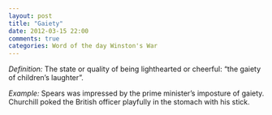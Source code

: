 ```yaml
---
layout: post
title: "Gaiety"
date: 2012-03-15 22:00
comments: true
categories: Word of the day Winston's War
---
```


*Definition:* The state or quality of being lighthearted or cheerful: “the gaiety of children’s laughter”.


*Example:* Spears was impressed by the prime minister’s imposture of gaiety. Churchill poked the British officer playfully in the stomach with his stick.


